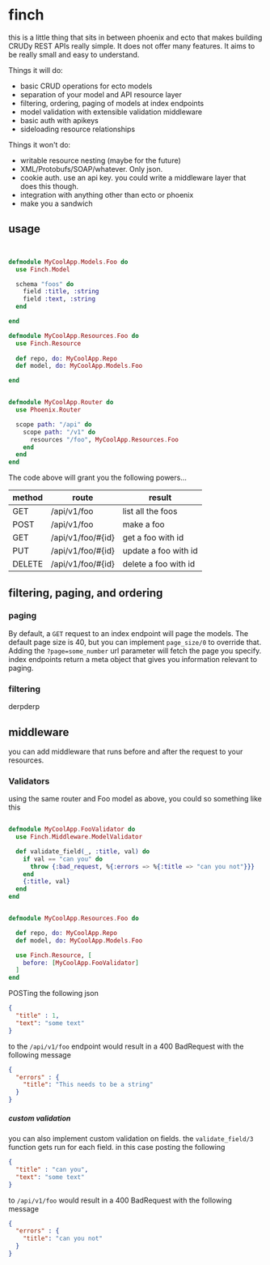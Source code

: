 finch
=====

this is a little thing that sits in between phoenix and ecto that makes building CRUDy REST APIs really simple.
It does not offer many features. It aims to be really small and easy to understand. 


Things it will do: 
  *  basic CRUD operations for ecto models
  *  separation of your model and API resource layer
  *  filtering, ordering, paging of models at index endpoints
  *  model validation with extensible validation middleware
  *  basic auth with apikeys
  *  sideloading resource relationships

Things it won't do: 
  *  writable resource nesting (maybe for the future)
  *  XML/Protobufs/SOAP/whatever. Only json.
  *  cookie auth. use an api key. you could write a middleware layer that does this though. 
  *  integration with anything other than ecto or phoenix
  *  make you a sandwich



## usage

```elixir


defmodule MyCoolApp.Models.Foo do
  use Finch.Model

  schema "foos" do
    field :title, :string
    field :text, :string
  end

end

defmodule MyCoolApp.Resources.Foo do
  use Finch.Resource
  
  def repo, do: MyCoolApp.Repo
  def model, do: MyCoolApp.Models.Foo

end


defmodule MyCoolApp.Router do
  use Phoenix.Router

  scope path: "/api" do
    scope path: "/v1" do
      resources "/foo", MyCoolApp.Resources.Foo
    end
  end
end


```

The code above will grant you the following powers...


| method  | route | result |
| ------------- | ------------| ------------- |
| GET  | /api/v1/foo  | list all the foos |
| POST  | /api/v1/foo  | make a foo |
| GET  | /api/v1/foo/#{id}  | get a foo with id |
| PUT  | /api/v1/foo/#{id}  | update a foo with id |
| DELETE  | /api/v1/foo/#{id}  | delete a foo with id |



## filtering, paging, and ordering


### paging
By default, a ```GET``` request to an index endpoint will page the models. The default page size is 40, but you can implement ```page_size/0``` to override that. Adding the ```?page=some_number``` url parameter will fetch the page you specify. index endpoints return a meta object that gives you information relevant to paging. 


### filtering
derpderp



## middleware
you can add middleware that runs before and after the request to your resources. 

### Validators
using the same router and Foo model as above, you could so something like this

```elixir

defmodule MyCoolApp.FooValidator do
  use Finch.Middleware.ModelValidator

  def validate_field(_, :title, val) do
    if val == "can you" do
      throw {:bad_request, %{:errors => %{:title => "can you not"}}}
    end
    {:title, val}
  end
end


defmodule MyCoolApp.Resources.Foo do

  def repo, do: MyCoolApp.Repo
  def model, do: MyCoolApp.Models.Foo

  use Finch.Resource, [
    before: [MyCoolApp.FooValidator]
  ]
end


```

POSTing the following json 
```json
{
  "title" : 1,
  "text": "some text"
}

```

to the ```/api/v1/foo``` endpoint would result in a 400 BadRequest with the following message

```json
{
  "errors" : {
    "title": "This needs to be a string"
  }
}
```

##### custom validation

you can also implement custom validation on fields. the ```validate_field/3``` function 
gets run for each field. in this case posting the following 

```json
{
  "title" : "can you",
  "text": "some text"
}

```
to ```/api/v1/foo``` would result in a 400 BadRequest with the following message
```json
{
  "errors" : {
    "title": "can you not"
  }
}
```


